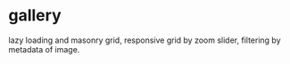 # gallery
lazy loading and masonry grid, responsive grid by zoom slider, filtering by metadata of image.
